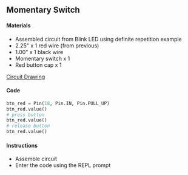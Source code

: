 ## Momentary Switch

#### Materials
 - Assembled circuit from Blink LED using definite repetition example
 - 2.25" x 1 red wire (from previous)
 - 1.00" x 1 black wire
 - Momentary switch x 1
 - Red button cap x 1

[Circuit Drawing](lesson01-09.pdf)

#### Code
```Python
btn_red = Pin(18, Pin.IN, Pin.PULL_UP)
btn_red.value()
# press button
btn_red.value()
# release button
btn_red.value()
```

#### Instructions
 - Assemble circuit
 - Enter the code using the REPL prompt
